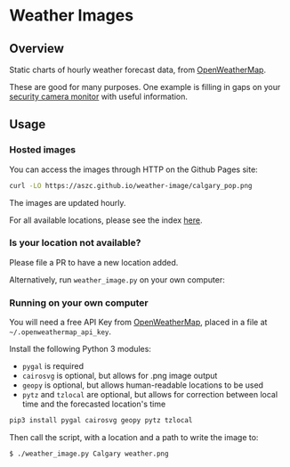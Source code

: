 # Weather Images

## Overview

Static charts of hourly weather forecast data, from [OpenWeatherMap](https://openweathermap.org/).

These are good for many purposes. One example is filling in gaps on your [security camera monitor](https://github.com/SvenVD/rpisurv) with useful information.

## Usage

### Hosted images

You can access the images through HTTP on the Github Pages site:

```bash
curl -LO https://aszc.github.io/weather-image/calgary_pop.png
```

The images are updated hourly.

For all available locations, please see the index [here](https://github.com/ASzc/weather-image/tree/gh-pages).

### Is your location not available?

Please file a PR to have a new location added.

Alternatively, run `weather_image.py` on your own computer:

### Running on your own computer

You will need a free API Key from [OpenWeatherMap](https://openweathermap.org/api), placed in a file at `~/.openweathermap_api_key`.

Install the following Python 3 modules:

  - `pygal` is required
  - `cairosvg` is optional, but allows for .png image output
  - `geopy` is optional, but allows human-readable locations to be used
  - `pytz` and `tzlocal` are optional, but allows for correction between local time and the forecasted location's time

```bash
pip3 install pygal cairosvg geopy pytz tzlocal
```

Then call the script, with a location and a path to write the image to:

```bash
$ ./weather_image.py Calgary weather.png
```
